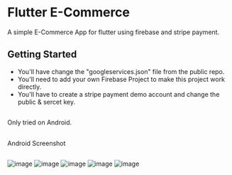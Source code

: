 # Flutter E-Commerce

A simple E-Commerce App for flutter using firebase and stripe payment.

## Getting Started

- You'll have change the "googleservices.json" file from the public repo.
- You'll need to add your own Firebase Project to make this project work directly.
- You'll have to create a stripe payment demo account and change the public & sercet key.

##
Only tried on Android.
##
Android Screenshot
##
![image](https://user-images.githubusercontent.com/67141624/110481143-34d24a00-8122-11eb-909c-c06ce8a89181.png)
![image](https://user-images.githubusercontent.com/67141624/110481228-4ca9ce00-8122-11eb-88ad-06c3be7751fd.png)
![image](https://user-images.githubusercontent.com/67141624/110481392-7c58d600-8122-11eb-9f5a-4ec5a6c641eb.png)
![image](https://user-images.githubusercontent.com/67141624/110481463-8f6ba600-8122-11eb-8175-1a58aba8cf55.png)
![image](https://user-images.githubusercontent.com/67141624/110481621-baee9080-8122-11eb-9e69-3503b462186b.png)




